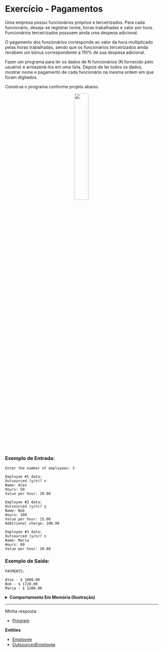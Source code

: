 # Exercício - Pagamentos

Uma empresa possui funcionários próprios e terceirizados. Para cada funcionário, deseja-se registrar nome, horas trabalhadas e valor por hora. Funcionários terceirizados possuem ainda uma despesa adicional.

O pagamento dos funcionários corresponde ao valor da hora multiplicado pelas horas trabalhadas, sendo que os funcionários terceirizados ainda recebem um bônus correspondente a 110% de sua despesa adicional.

Fazer um programa para ler os dados de N funcionários (N fornecido pelo usuário) e armazená-los em uma lista. Depois de ler todos os dados, mostrar nome e pagamento de cada funcionário na mesma ordem em que foram digitados.

Construa o programa conforme projeto abaixo.

<p align="center">
  <img src="https://github.com/JonathanBarr0s/Udemy-CSharp/assets/132490863/7fa8bc2a-19f0-4865-a216-89118ab3615a" width= 30%>
</p>

### Exemplo de Entrada:

```
Enter the number of employees: 3

Employee #1 data:
Outsourced (y/n)? n
Name: Alex
Hours: 50
Value per hour: 20.00

Employee #2 data:
Outsourced (y/n)? y
Name: Bob
Hours: 100
Value per hour: 15.00
Additional charge: 200.00

Employee #3 data:
Outsourced (y/n)? n
Name: Maria
Hours: 60
Value per hour: 20.00
```

### Exemplo de Saída:

```
PAYMENTS:

Alex - $ 1000.00
Bob - $ 1720.00
Maria - $ 1200.00
```

<details>
    <summary><strong>Comportamento Em Memória (Ilustração)</strong></summary>
    <br />
    <div align="left">

<p align="center">
  <img src="https://github.com/JonathanBarr0s/Udemy-CSharp/assets/132490863/470e4811-cb7c-4311-ad1f-a0de86377b4b" width= 50%>
</p>

</details>

---

Minha resposta:

- [Program](https://github.com/JonathanBarr0s/Udemy-CSharp/blob/main/01.%20Programa%C3%A7%C3%A3o%20Orientada%20a%20Objetos/04.%20Heran%C3%A7a%20e%20Polimorfismo/00.%20Pagamentos/Pagamentos/Pagamentos/Program.cs)

**Entities**
- [Employee](https://github.com/JonathanBarr0s/Udemy-CSharp/blob/main/01.%20Programa%C3%A7%C3%A3o%20Orientada%20a%20Objetos/04.%20Heran%C3%A7a%20e%20Polimorfismo/00.%20Pagamentos/Pagamentos/Pagamentos/Entities/Employee.cs)
- [OutsourcedEmployee](https://github.com/JonathanBarr0s/Udemy-CSharp/blob/main/01.%20Programa%C3%A7%C3%A3o%20Orientada%20a%20Objetos/04.%20Heran%C3%A7a%20e%20Polimorfismo/00.%20Pagamentos/Pagamentos/Pagamentos/Entities/OutSourcedEmployee.cs)